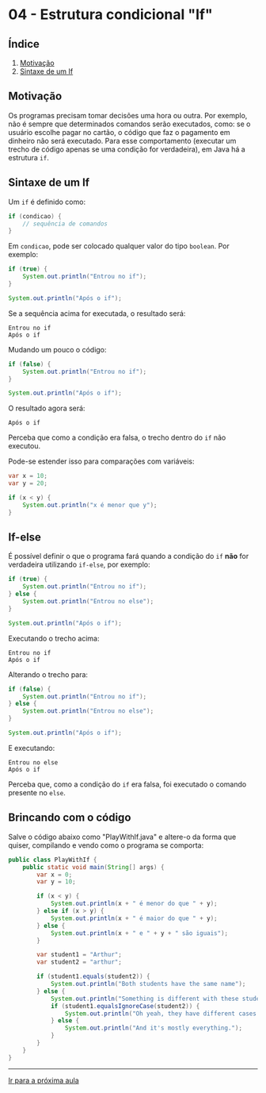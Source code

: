 04 - Estrutura condicional "If"
===============================


Índice
------

1. [Motivação](#motivação)
2. [Sintaxe de um If](#sintaxe-de-um-if)

Motivação
---------

Os programas precisam tomar decisões uma hora ou outra. Por exemplo, não é
sempre que determinados comandos serão executados, como: se o usuário escolhe
pagar no cartão, o código que faz o pagamento em dinheiro não será executado.
Para esse comportamento (executar um trecho de código apenas se uma condição
for verdadeira), em Java há a estrutura `if`.



Sintaxe de um If
----------------

Um `if` é definido como:

```java
if (condicao) {
    // sequência de comandos
}
```

Em `condicao`, pode ser colocado qualquer valor do tipo `boolean`. Por exemplo:

```java
if (true) {
    System.out.println("Entrou no if");
}

System.out.println("Após o if");
```

Se a sequência acima for executada, o resultado será:

```text
Entrou no if
Após o if
```

Mudando um pouco o código:

```java
if (false) {
    System.out.println("Entrou no if");
}

System.out.println("Após o if");
```

O resultado agora será:

```text
Após o if
```

Perceba que como a condição era falsa, o trecho dentro do `if` não executou.

Pode-se estender isso para comparações com variáveis:

```java
var x = 10;
var y = 20;

if (x < y) {
    System.out.println("x é menor que y");
}
```

If-else
-------

É possível definir o que o programa fará quando a condição do `if` **não** for
verdadeira utilizando `if-else`, por exemplo:

```java
if (true) {
    System.out.println("Entrou no if");
} else {
    System.out.println("Entrou no else");
}

System.out.println("Após o if");
```

Executando o trecho acima:

```text
Entrou no if
Após o if
```

Alterando o trecho para:

```java
if (false) {
    System.out.println("Entrou no if");
} else {
    System.out.println("Entrou no else");
}

System.out.println("Após o if");
```

E executando:

```text
Entrou no else
Após o if
```

Perceba que, como a condição do `if` era falsa, foi executado o comando
presente no `else`.


Brincando com o código
----------------------

Salve o código abaixo como "PlayWithIf.java" e altere-o da forma que quiser,
compilando e vendo como o programa se comporta:

```java
public class PlayWithIf {
    public static void main(String[] args) {
        var x = 0;
        var y = 10;

        if (x < y) {
            System.out.println(x + " é menor do que " + y);
        } else if (x > y) {
            System.out.println(x + " é maior do que " + y);
        } else {
            System.out.println(x + " e " + y + " são iguais");
        }

        var student1 = "Arthur";
        var student2 = "arthur";

        if (student1.equals(student2)) {
            System.out.println("Both students have the same name");
        } else {
            System.out.println("Something is different with these students.");
            if (student1.equalsIgnoreCase(student2)) {
                System.out.println("Oh yeah, they have different cases.");
            } else {
                System.out.println("And it's mostly everything.");
            }
        }
    }
}
```

------------------------------------------------------------------------------

[Ir para a próxima aula](/langs/java/05-functions.md)

